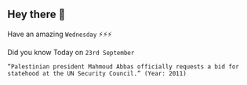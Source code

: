 ## Hey there 👋
Have an amazing `Wednesday` ⚡⚡⚡

Did you know Today on `23rd September`
```
“Palestinian president Mahmoud Abbas officially requests a bid for statehood at the UN Security Council.” (Year: 2011)
```
